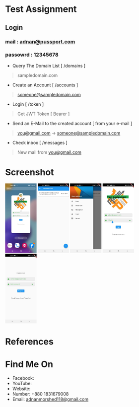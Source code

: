 #  Test Assignment


## Login
   ### mail : adnan@pussport.com
   ### passowrd : 12345678 



* Query The Domain List [ /domains ]
> sampledomain.com

* Create an Account [ /accounts ]
> someone@sampledomain.com

* Login [ /token ]
> Get JWT Token [ Bearer ]

* Send an E-Mail to the created account [ from your e-mail ]
> you@gmail.com -> someone@sampledomain.com

* Check inbox [ /messages ]
> New mail from you@gmail.com


# Screenshot
<img src="assets/github_images/0.jpg" width="20%">
<img src="assets/github_images/2.jpg" width="20%">
<img src="assets/github_images/4.jpg" width="20%">
<img src="assets/github_images/5.jpg" width="20%">
<img src="assets/github_images/06.jpg" width="20%">

# References


# Find Me On
- Facebook: 
- YouTube: 
- Website: 
- Number: +880 1831679008
- Email: adnanmorshed118@gmail.com

